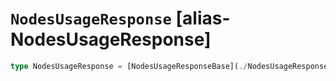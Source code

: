 # `NodesUsageResponse` [alias-NodesUsageResponse]
```typescript
type NodesUsageResponse = [NodesUsageResponseBase](./NodesUsageResponseBase.md);
```
